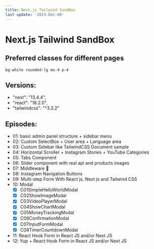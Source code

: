 ```yaml
---
title: Next.js Tailwind SandBox
last update: '2023-Dec-08'
---
```


# Next.js Tailwind SandBox

## Preferred classes for different pages

`bg-white rounded-lg mx-4 p-4`

## Versions:

- "next": "13.4.4",
- "react": "18.2.0",
- "tailwindcss": "^3.3.2"

## Episodes:

- 01: basic admin panel structure + sidebar menu
- 02: Custom SelectBox + User area + Language area
- 03: Custom Sidebar like TailwindCSS Document sample
- 04: Horizontal Scroller + Instagram Stories + YouTube Categories
- 05: Tabs Component
- 06: Slider component with real api and products images
- 07: Middleware 🚀
- 08: Instagram Navigation Buttons
- 09: Multi-step Form With React js, Next js and Tailwind CSS
- 10: Modal
  - [x] C01SimpleHelloWorldModal
  - [x] C02ShowImageModal
  - [x] C03VideoPlayerModal
  - [x] C04ShowChartModal
  - [x] C05MoneyTrackingModal
  - [x] C06ConfirmationModal
  - [x] C07InputFormModal
  - [x] C08TimerCountdownModal
- 11: React Hook Form in React JS and/or Next JS
- 12: Yup + React Hook Form in React JS and/or Next JS

